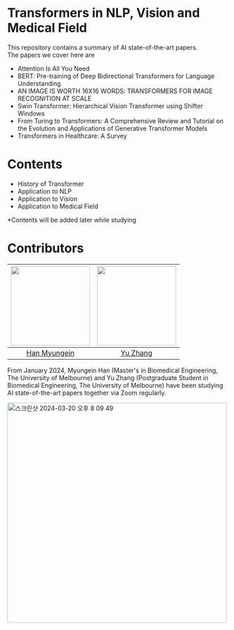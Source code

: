 # Transformers in NLP, Vision and Medical Field
This repository contains a summary of AI state-of-the-art papers.       
The papers we cover here are
- Attention Is All You Need
- BERT: Pre-training of Deep Bidirectional Transformers for Language Understanding
- AN IMAGE IS WORTH 16X16 WORDS: TRANSFORMERS FOR IMAGE RECOGNITION AT SCALE
- Swin Transformer: Hierarchical Vision Transformer using Shifter Windows
- From Turing to Transformers: A Comprehensive Review and Tutorial on the Evolution and Applications of Generative Transformer Models
- Transformers in Healthcare: A Survey

# Contents
- History of Transformer      
- Application to NLP      
- Application to Vision     
- Application to Medical Field

*Contents will be added later while studying 

# Contributors
| [<img src="https://github.com/hanmyu.png" width="180dp;"/>](https://github.com/hanmyu) | [<img src="https://github.com/yuzhangzac.png" width="180dp;"/>](https://github.com/yuzhangzac) |
| --- | --- |
| <div align="center">[Han Myungein](https://github.com/hanmyu)</div> | <div align="center">[Yu Zhang](https://github.com/yuzhangzac)</div> |

From January 2024, Myungein Han (Master's in Biomedical Engineering, The University of Melbourne) and Yu Zhang (Postgraduate Student in Biomedical Engineering, The University of Melbourne) have been studying AI state-of-the-art papers together via Zoom regularly.  

<img width="500" alt="스크린샷 2024-03-20 오후 8 09 49" src="https://github.com/hanmyu/Transformers-in-NLP-Vision-Medical-Field/assets/157959298/1da802d6-42cd-4c68-8e7f-915f63905e9c">
